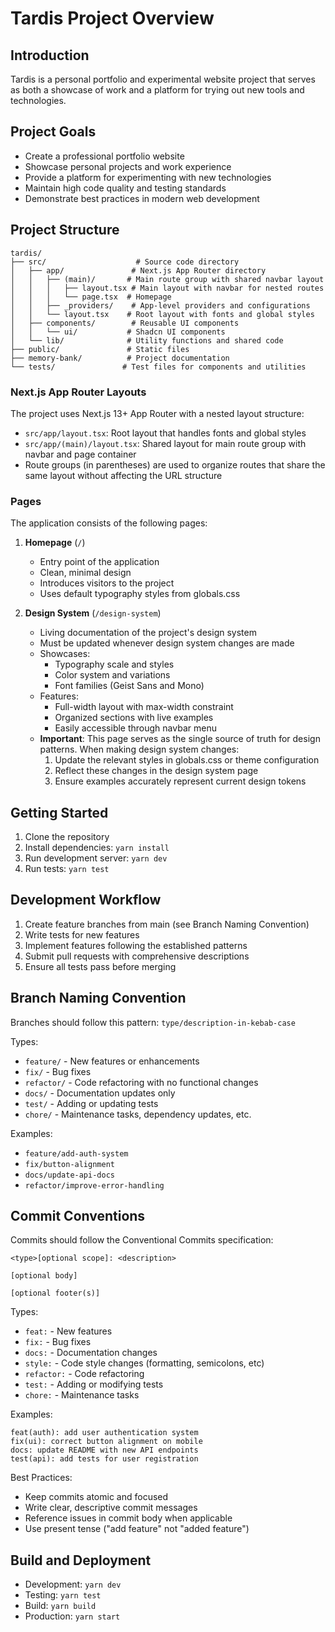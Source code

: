 # Tardis Project Overview

## Introduction

Tardis is a personal portfolio and experimental website project that serves as both a showcase of work and a platform for trying out new tools and technologies.

## Project Goals

- Create a professional portfolio website
- Showcase personal projects and work experience
- Provide a platform for experimenting with new technologies
- Maintain high code quality and testing standards
- Demonstrate best practices in modern web development

## Project Structure

```
tardis/
├── src/                    # Source code directory
│   ├── app/               # Next.js App Router directory
│   │   ├── (main)/       # Main route group with shared navbar layout
│   │   │   ├── layout.tsx # Main layout with navbar for nested routes
│   │   │   └── page.tsx  # Homepage
│   │   ├── _providers/    # App-level providers and configurations
│   │   └── layout.tsx    # Root layout with fonts and global styles
│   ├── components/        # Reusable UI components
│   │   └── ui/           # Shadcn UI components
│   └── lib/              # Utility functions and shared code
├── public/               # Static files
├── memory-bank/          # Project documentation
└── tests/               # Test files for components and utilities
```

### Next.js App Router Layouts

The project uses Next.js 13+ App Router with a nested layout structure:

- `src/app/layout.tsx`: Root layout that handles fonts and global styles
- `src/app/(main)/layout.tsx`: Shared layout for main route group with navbar and page container
- Route groups (in parentheses) are used to organize routes that share the same layout without affecting the URL structure

### Pages

The application consists of the following pages:

1. **Homepage** (`/`)

   - Entry point of the application
   - Clean, minimal design
   - Introduces visitors to the project
   - Uses default typography styles from globals.css

2. **Design System** (`/design-system`)
   - Living documentation of the project's design system
   - Must be updated whenever design system changes are made
   - Showcases:
     - Typography scale and styles
     - Color system and variations
     - Font families (Geist Sans and Mono)
   - Features:
     - Full-width layout with max-width constraint
     - Organized sections with live examples
     - Easily accessible through navbar menu
   - **Important**: This page serves as the single source of truth for design patterns. When making design system changes:
     1. Update the relevant styles in globals.css or theme configuration
     2. Reflect these changes in the design system page
     3. Ensure examples accurately represent current design tokens

## Getting Started

1. Clone the repository
2. Install dependencies: `yarn install`
3. Run development server: `yarn dev`
4. Run tests: `yarn test`

## Development Workflow

1. Create feature branches from main (see Branch Naming Convention)
2. Write tests for new features
3. Implement features following the established patterns
4. Submit pull requests with comprehensive descriptions
5. Ensure all tests pass before merging

## Branch Naming Convention

Branches should follow this pattern: `type/description-in-kebab-case`

Types:

- `feature/` - New features or enhancements
- `fix/` - Bug fixes
- `refactor/` - Code refactoring with no functional changes
- `docs/` - Documentation updates only
- `test/` - Adding or updating tests
- `chore/` - Maintenance tasks, dependency updates, etc.

Examples:

- `feature/add-auth-system`
- `fix/button-alignment`
- `docs/update-api-docs`
- `refactor/improve-error-handling`

## Commit Conventions

Commits should follow the Conventional Commits specification:

```
<type>[optional scope]: <description>

[optional body]

[optional footer(s)]
```

Types:

- `feat:` - New features
- `fix:` - Bug fixes
- `docs:` - Documentation changes
- `style:` - Code style changes (formatting, semicolons, etc)
- `refactor:` - Code refactoring
- `test:` - Adding or modifying tests
- `chore:` - Maintenance tasks

Examples:

```
feat(auth): add user authentication system
fix(ui): correct button alignment on mobile
docs: update README with new API endpoints
test(api): add tests for user registration
```

Best Practices:

- Keep commits atomic and focused
- Write clear, descriptive commit messages
- Reference issues in commit body when applicable
- Use present tense ("add feature" not "added feature")

## Build and Deployment

- Development: `yarn dev`
- Testing: `yarn test`
- Build: `yarn build`
- Production: `yarn start`

